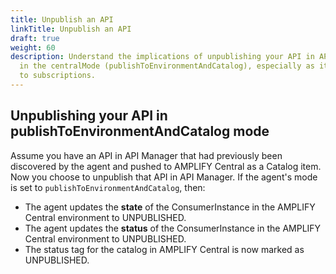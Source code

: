 ```yaml
---
title: Unpublish an API
linkTitle: Unpublish an API
draft: true
weight: 60
description: Understand the implications of unpublishing your API in API Manager
  in the centralMode (publishToEnvironmentAndCatalog), especially as it relates
  to subscriptions.
---
```

## Unpublishing your API in publishToEnvironmentAndCatalog mode

Assume you have an API in API Manager that had previously been discovered by the agent and pushed to AMPLIFY Central as a Catalog item. Now you choose to unpublish that API in API Manager. If the agent's mode is set to `publishToEnvironmentAndCatalog`, then:

* The agent updates the **state** of the ConsumerInstance in the AMPLIFY Central environment to UNPUBLISHED.
* The agent updates the **status** of the ConsumerInstance in the AMPLIFY Central environment to UNPUBLISHED.
* The status tag for the catalog in AMPLIFY Central is now marked as UNPUBLISHED.
